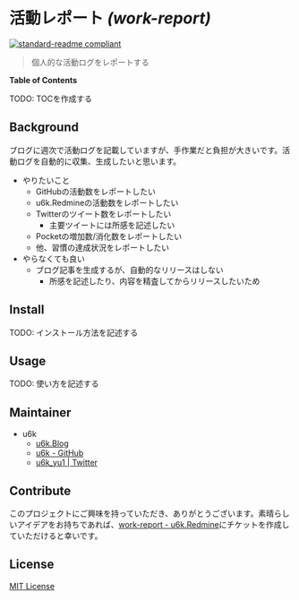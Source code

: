 # 活動レポート _(work-report)_

[![standard-readme compliant](https://img.shields.io/badge/readme%20style-standard-brightgreen.svg?style=flat-square)](https://github.com/RichardLitt/standard-readme)

> 個人的な活動ログをレポートする

__Table of Contents__

TODO: TOCを作成する

## Background

ブログに週次で活動ログを記載していますが、手作業だと負担が大きいです。活動ログを自動的に収集、生成したいと思います。

- やりたいこと
  - GitHubの活動数をレポートしたい
  - u6k.Redmineの活動数をレポートしたい
  - Twitterのツイート数をレポートしたい
    - 主要ツイートには所感を記述したい
  - Pocketの増加数/消化数をレポートしたい
  - 他、習慣の達成状況をレポートしたい
- やらなくても良い
  - ブログ記事を生成するが、自動的なリリースはしない
    - 所感を記述したり、内容を精査してからリリースしたいため

## Install

TODO: インストール方法を記述する

## Usage

TODO: 使い方を記述する

## Maintainer

- u6k
  - [u6k.Blog](https://blog.u6k.me/)
  - [u6k - GitHub](https://github.com/u6k)
  - [u6k_yu1 | Twitter](https://twitter.com/u6k_yu1)

## Contribute

このプロジェクトにご興味を持っていただき、ありがとうございます。素晴らしいアイデアをお持ちであれば、[work-report - u6k.Redmine](https://redmine.u6k.me/projects/work-report)にチケットを作成していただけると幸いです。

## License

[MIT License](https://github.com/u6k/work-report/blob/master/LICENSE)